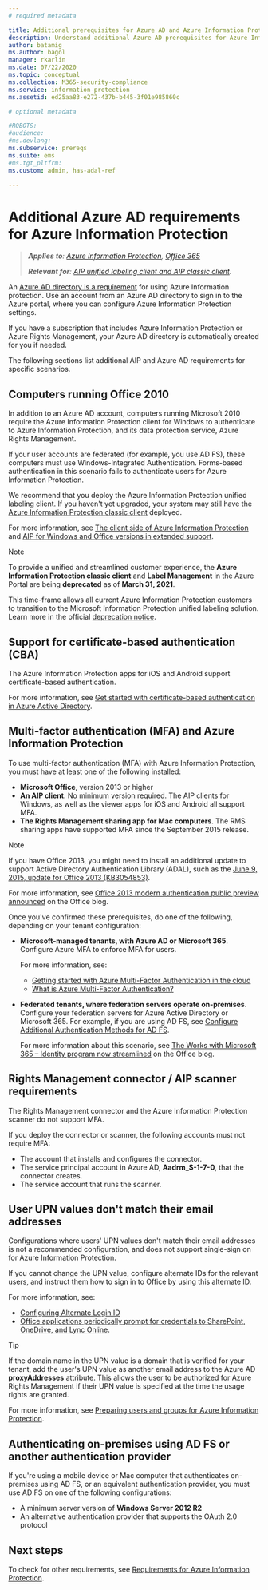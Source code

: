 ```yaml
---
# required metadata

title: Additional prerequisites for Azure AD and Azure Information Protection
description: Understand additional Azure AD prerequisites for Azure Information Protection in specific scenarios, such as multi-factor or certificate-based authentication, or computers using Office 2010, and more.
author: batamig
ms.author: bagol
manager: rkarlin
ms.date: 07/22/2020
ms.topic: conceptual
ms.collection: M365-security-compliance
ms.service: information-protection
ms.assetid: ed25aa83-e272-437b-b445-3f01e985860c

# optional metadata

#ROBOTS:
#audience:
#ms.devlang:
ms.subservice: prereqs
ms.suite: ems
#ms.tgt_pltfrm:
ms.custom: admin, has-adal-ref

---
```


# Additional Azure AD requirements for Azure Information Protection

>***Applies to**: [Azure Information Protection](https://azure.microsoft.com/pricing/details/information-protection), [Office 365](https://download.microsoft.com/download/E/C/F/ECF42E71-4EC0-48FF-AA00-577AC14D5B5C/Azure_Information_Protection_licensing_datasheet_EN-US.pdf)*
>
>***Relevant for**: [AIP unified labeling client and AIP classic client](faqs.md#whats-the-difference-between-the-azure-information-protection-classic-and-unified-labeling-clients).*

An [Azure AD directory is a requirement](requirements.md#azure-active-directory) for using Azure Information protection. Use an account from an Azure AD directory to sign in to the Azure portal, where you can configure Azure Information Protection settings.

If you have a subscription that includes Azure Information Protection or Azure Rights Management, your Azure AD directory is automatically created for you if needed.

The following sections list additional AIP and Azure AD requirements for specific scenarios. 

## Computers running Office 2010

In addition to an Azure AD account, computers running Microsoft 2010 require the Azure Information Protection client for Windows to authenticate to Azure Information Protection, and its data protection service, Azure Rights Management. 

If your user accounts are federated (for example, you use AD FS), these computers must use Windows-Integrated Authentication. Forms-based authentication in this scenario fails to authenticate users for Azure Information Protection.

We recommend that you deploy the Azure Information Protection unified labeling client. If you haven't yet upgraded, your system may still have the [Azure Information Protection classic client](./rms-client/aip-client.md) deployed. 

For more information, see [The client side of Azure Information Protection](rms-client/use-client.md) and [AIP for Windows and Office versions in extended support](known-issues.md#aip-and-legacy-windows-and-office-versions).

> [!NOTE]
> To provide a unified and streamlined customer experience, the **Azure Information Protection classic client** and **Label Management** in the Azure Portal are being **deprecated** as of **March 31, 2021**. 
>
> This time-frame allows all current Azure Information Protection customers to transition to the Microsoft Information Protection unified labeling solution. Learn more in the official [deprecation notice](https://aka.ms/aipclassicsunset).

## Support for certificate-based authentication (CBA)

The Azure Information Protection apps for iOS and Android support certificate-based authentication. 

For more information, see [Get started with certificate-based authentication in Azure Active Directory](/azure/active-directory/active-directory-certificate-based-authentication-get-started).

## Multi-factor authentication (MFA) and Azure Information Protection

To use multi-factor authentication (MFA) with Azure Information Protection, you must have at least one of the following installed:

- **Microsoft Office**, version 2013 or higher
- **An AIP client**. No minimum version required. The AIP clients for Windows, as well as the viewer apps for iOS and Android all support MFA.
- **The Rights Management sharing app for Mac computers**. The RMS sharing apps have supported MFA since the September 2015 release.

> [!NOTE]
> If you have Office 2013, you might need to install an additional update to support Active Directory Authentication Library (ADAL), such as the [June 9, 2015, update for Office 2013 (KB3054853)](https://support.microsoft.com/kb/3054853). 
>
> For more information, see [Office 2013 modern authentication public preview announced](https://blogs.office.com/2015/03/23/office-2013-modern-authentication-public-preview-announced/) on the Office blog.       

Once you've confirmed these prerequisites, do one of the following, depending on your tenant configuration:

- **Microsoft-managed tenants, with Azure AD or Microsoft 365**. Configure Azure MFA to enforce MFA for users. 

    For more information, see: 
    - [Getting started with Azure Multi-Factor Authentication in the cloud](/multi-factor-authentication/multi-factor-authentication-get-started-cloud)
    - [What is Azure Multi-Factor Authentication?](/multi-factor-authentication/multi-factor-authentication)

- **Federated tenants, where federation servers operate on-premises**. Configure your federation servers for Azure Active Directory or Microsoft 365. 
For example, if you are using AD FS, see [Configure Additional Authentication Methods for AD FS](/windows-server/identity/ad-fs/operations/configure-additional-authentication-methods-for-ad-fs). 

    For more information about this scenario, see [The Works with Microsoft 365 – Identity program now streamlined](https://blogs.office.com/2014/01/30/the-works-with-office-365-identity-program-now-streamlined/) on the Office blog. 

## Rights Management connector / AIP scanner requirements

The Rights Management connector and the Azure Information Protection scanner do not support MFA. 

If you deploy the connector or scanner, the following accounts must not require MFA:

- The account that installs and configures the connector.
- The service principal account in Azure AD, **Aadrm_S-1-7-0**, that the connector creates.
- The service account that runs the scanner.

## User UPN values don't match their email addresses

Configurations where users' UPN values don't match their email addresses is not a recommended configuration, and does not support single-sign on for Azure Information Protection.

If you cannot change the UPN value, configure alternate IDs for the relevant users, and instruct them how to sign in to Office by using this alternate ID. 

For more information, see:

- [Configuring Alternate Login ID](/windows-server/identity/ad-fs/operations/configuring-alternate-login-id)
- [Office applications periodically prompt for credentials to SharePoint, OneDrive, and Lync Online](https://support.microsoft.com/help/2913639/office-applications-periodically-prompt-for-credentials-to-sharepoint-online,-onedrive,-and-lync-online).

> [!TIP]
> If the domain name in the UPN value is a domain that is verified for your tenant, add the user's UPN value as another email address to the Azure AD **proxyAddresses** attribute. This allows the user to be authorized for Azure Rights Management if their UPN value is specified at the time the usage rights are granted. 

For more information, see [Preparing users and groups for Azure Information Protection](prepare.md).

## Authenticating on-premises using AD FS or another authentication provider

If you're using a mobile device or Mac computer that authenticates on-premises using AD FS, or an equivalent authentication provider, you must use AD FS on one of the following configurations:

- A minimum server version of **Windows Server 2012 R2**
- An alternative authentication provider that supports the OAuth 2.0 protocol

## Next steps
To check for other requirements, see [Requirements for Azure Information Protection](requirements.md).
